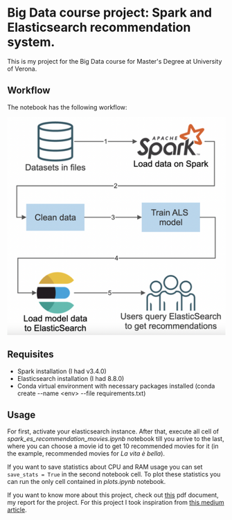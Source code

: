 # Big Data course project: Spark and Elasticsearch recommendation system.

This is my project for the Big Data course for Master's Degree at University of Verona.

## Workflow
The notebook has the following workflow:

![Alt text](spark_es_workflow.png?raw=true "workflow of the notwbook")

## Requisites
- Spark installation (I had v3.4.0)
- Elasticsearch installation (I had 8.8.0)
- Conda virtual environment with necessary packages installed (conda create --name \<env\> --file requirements.txt)

## Usage
For first, activate your elasticsearch instance. After that, execute all cell of *spark_es_recommendation_movies.ipynb* notebook till you arrive to the last, where you can choose a movie id to get 10 recommended movies for it (in the example, recommended movies for *La vita è bella*).

If you want to save statistics about CPU and RAM usage you can set ``save_stats = True`` in the second notebook cell.
To plot these statistics you can run the only cell contained in *plots.ipynb* notebook.

If you want to know more about this project, check out [this](https://github.com/matteomarjanovic/spark-recommender/blob/master/big_data_report.pdf) pdf document, my report for the project.
For this project I took inspiration from [this medium article](https://towardsdatascience.com/building-a-recommendation-system-with-spark-ml-and-elasticsearch-abbd0fb59454).

